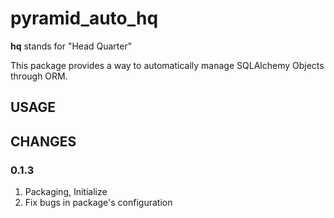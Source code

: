 pyramid_auto_hq
===============

**hq** stands for "Head Quarter"

This package provides a way to automatically manage SQLAlchemy Objects through ORM.

USAGE
-----



CHANGES
-------

### 0.1.3

1. Packaging, Initialize
2. Fix bugs in package's configuration